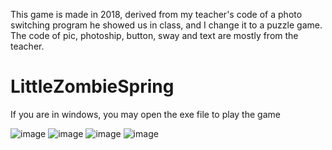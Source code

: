 This game is made in 2018, derived from my teacher's code of a photo switching program he showed us in class, and I change it to a puzzle game. The code of pic, photoship, button, sway and text are mostly from the teacher.
# LittleZombieSpring

If you are in windows, you may open the exe file to play the game

![image](https://user-images.githubusercontent.com/73259022/196903772-984df25f-0276-4e5a-abd7-8ba721c77429.png)
![image](https://user-images.githubusercontent.com/73259022/196903806-bb3275bd-8998-4329-bb94-b9579eab9484.png)
![image](https://user-images.githubusercontent.com/73259022/196903831-b83e2b24-33f9-4d64-86ac-8366894df790.png)
![image](https://user-images.githubusercontent.com/73259022/196903853-4b3c0cb2-bed5-4137-b0e7-202e138909ff.png)
